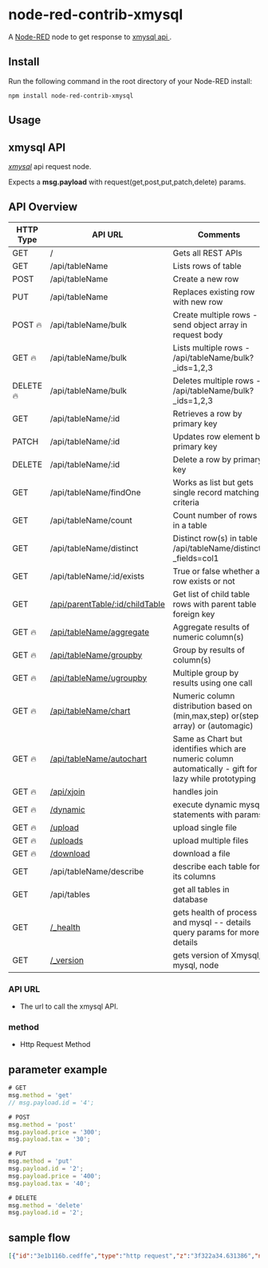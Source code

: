 node-red-contrib-xmysql
========================
A <a href="http://nodered.org" target="_new">Node-RED</a> 
node to get response to  <a href="https://github.com/o1lab/xmysql" target="_new"> xmysql api </a>.

Install
-------
Run the following command in the root directory of your Node-RED install:

    npm install node-red-contrib-xmysql

Usage
-----
## xmysql API 
<i><a href="https://github.com/o1lab/xmysql" target="_new">xmysql</a></i> api request node.

Expects a <b>msg.payload</b> with request(get,post,put,patch,delete) params.

## API Overview

| HTTP Type | API URL                          | Comments                                               |
|-----------|----------------------------------|--------------------------------------------------------- 
| GET       | /                                | Gets all REST APIs                                     |
| GET       | /api/tableName                   | Lists rows of table                                    |
| POST      | /api/tableName                   | Create a new row                                       |
| PUT       | /api/tableName                   | Replaces existing row with new row                     |
| POST :fire:| /api/tableName/bulk             | Create multiple rows - send object array in request body|
| GET  :fire:| /api/tableName/bulk             | Lists multiple rows - /api/tableName/bulk?_ids=1,2,3   |
| DELETE :fire:| /api/tableName/bulk           | Deletes multiple rows - /api/tableName/bulk?_ids=1,2,3 |
| GET       | /api/tableName/:id               | Retrieves a row by primary key                         |
| PATCH     | /api/tableName/:id               | Updates row element by primary key                     |
| DELETE    | /api/tableName/:id               | Delete a row by primary key                            |
| GET       | /api/tableName/findOne           | Works as list but gets single record matching criteria |
| GET       | /api/tableName/count             | Count number of rows in a table                        |
| GET       | /api/tableName/distinct          | Distinct row(s) in table - /api/tableName/distinct?_fields=col1|
| GET       | /api/tableName/:id/exists        | True or false whether a row exists or not              |
| GET       | [/api/parentTable/:id/childTable](#relational-tables)             | Get list of child table rows with parent table foreign key   | 
| GET :fire:| [/api/tableName/aggregate](#aggregate-functions)                  | Aggregate results of numeric column(s)                 |
| GET :fire:| [/api/tableName/groupby](#group-by-having-as-api)                 | Group by results of column(s)                          |
| GET :fire:| [/api/tableName/ugroupby](#union-of-multiple-group-by-statements) | Multiple group by results using one call               |
| GET :fire:| [/api/tableName/chart](#chart)                                    | Numeric column distribution based on (min,max,step) or(step array) or (automagic)|
| GET :fire:| [/api/tableName/autochart](#autochart)                            | Same as Chart but identifies which are numeric column automatically - gift for lazy while prototyping|
| GET :fire:| [/api/xjoin](#xjoin)                                              | handles join                                        |
| GET :fire:| [/dynamic](#run-dynamic-queries)                                  | execute dynamic mysql statements with params           |
| GET :fire:| [/upload](#upload-single-file)                                    | upload single file                                     |
| GET :fire:| [/uploads](#upload-multiple-files)                                | upload multiple files                                  |
| GET :fire:| [/download](#download-file)                                       | download a file                                        |
| GET       | /api/tableName/describe                                           | describe each table for its columns      |
| GET       | /api/tables                                                       | get all tables in database                           |
| GET       | [/_health](#health)                                               | gets health of process and mysql -- details query params for more details |
| GET       | [/_version](#version)                                             | gets version of Xmysql, mysql, node|


### API URL
- The url to call the xmysql API.
### method
- Http Request Method 
## parameter example
```javascript
# GET
msg.method = 'get'
// msg.payload.id = '4';

# POST
msg.method = 'post'
msg.payload.price = '300';
msg.payload.tax = '30';

# PUT
msg.method = 'put'
msg.payload.id = '2';
msg.payload.price = '400';
msg.payload.tax = '40';

# DELETE
msg.method = 'delete'
msg.payload.id = '2';
```

## sample flow
```json
[{"id":"3e1b116b.cedffe","type":"http request","z":"3f322a34.631386","name":"","method":"POST","ret":"obj","paytoqs":"ignore","url":"https://yourdomain.com/auth/local","tls":"","persist":false,"proxy":"","authType":"","x":450,"y":360,"wires":[["5b7cb68a.595e98"]]},{"id":"f5982664.8ffe08","type":"inject","z":"3f322a34.631386","name":"","props":[{"p":"payload"},{"p":"topic","vt":"str"}],"repeat":"","crontab":"","once":false,"onceDelay":0.1,"topic":"","payload":"","payloadType":"date","x":120,"y":360,"wires":[["7b10baf0.334ff4"]]},{"id":"5b7cb68a.595e98","type":"debug","z":"3f322a34.631386","name":"","active":true,"tosidebar":true,"console":false,"tostatus":false,"complete":"false","statusVal":"","statusType":"auto","x":630,"y":360,"wires":[]},{"id":"7b10baf0.334ff4","type":"function","z":"3f322a34.631386","name":"","func":"msg = {}\nmsg.payload = {};\nmsg.payload.identifier = 'test';\nmsg.payload.password = 'test1234!';\n\n\nreturn msg;","outputs":1,"noerr":0,"initialize":"","finalize":"","x":280,"y":360,"wires":[["3e1b116b.cedffe"]]},{"id":"a7d351e3.67da4","type":"inject","z":"3f322a34.631386","name":"","props":[{"p":"payload"},{"p":"topic","vt":"str"}],"repeat":"","crontab":"","once":false,"onceDelay":0.1,"topic":"","payload":"","payloadType":"date","x":120,"y":400,"wires":[["9fdc864d.3c9578"]]},{"id":"89adfa3d.3a4578","type":"debug","z":"3f322a34.631386","name":"","active":true,"tosidebar":true,"console":false,"tostatus":false,"complete":"false","statusVal":"","statusType":"auto","x":730,"y":400,"wires":[]},{"id":"9fdc864d.3c9578","type":"function","z":"3f322a34.631386","name":"","func":"msg = {};\nmsg.payload = {};\nmsg.method = 'get';\nmsg.payload.id = '1';\n\nreturn msg;","outputs":1,"noerr":0,"initialize":"","finalize":"","x":280,"y":400,"wires":[["8b66bc62.ae2e5"]]},{"id":"70077ccd.7c0fc4","type":"json","z":"3f322a34.631386","name":"","property":"payload","action":"","pretty":false,"x":560,"y":400,"wires":[["89adfa3d.3a4578"]]},{"id":"8b66bc62.ae2e5","type":"xmysql","z":"3f322a34.631386","xmysqlAPIURL":"https://yourdomain.com/products","tableName":"eyJhbGciOiJIUzI1NiIsInR5cCI6IkpXVCJ9.eyJpZCI6MSwiaWF0IjoxNTk3MTQ0MzQwLCJleHAiOjE1OTk3MzYzNDB9.ULLdLkpXQ0ElmOp-QzFk_gHZfoDd6Ee0l7DVdhxaAII","x":430,"y":400,"wires":[["70077ccd.7c0fc4"]]}]

```
